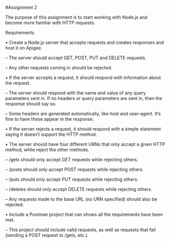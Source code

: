 #Assignment 2

The purpose of this assignment is to start working with Node.js and become more familiar with HTTP requests.

Requirements

• Create a Node.js server that accepts requests and creates responses and host it on Apigee.

– The server should accept GET, POST, PUT and DELETE requests.

– Any other requests coming in should be rejected.


• If the server accepts a request, it should respond with information about the request.

– The server should respond with the name and value of any query parameters sent in. If no headers or query parameters are sent in, then the response should say so.

– Some headers are generated automatically, like host and user-agent. It’s fine to have
these appear in the response.

• If the server rejects a request, it should respond with a simple statement saying it doesn’t support the HTTP method.


• The server should have four different URNs that only accept a given HTTP method, while reject the other methods.

– /gets should only accept GET requests while rejecting others.

– /posts should only accept POST requests while rejecting others.

– /puts should only accept PUT requests while rejecting others.

– /deletes should only accept DELETE requests while rejecting others.

– Any requests made to the base URL (no URN specified) should also be rejected. 


• Include a Postman project that can shows all the requirements have been met.

– This project should include valid requests, as well as requests that fail (sending a POST
request to /gets, etc.).
